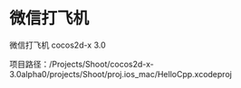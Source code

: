 微信打飞机
=====

微信打飞机  cocos2d-x 3.0

项目路径：/Projects/Shoot/cocos2d-x-3.0alpha0/projects/Shoot/proj.ios_mac/HelloCpp.xcodeproj
